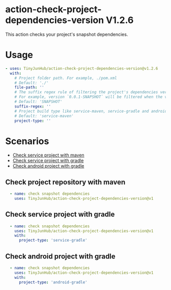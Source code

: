 # action-check-project-dependencies-version V1.2.6
This action checks your project's snapshot dependencies.

# Usage
```yaml
- uses: TinyJunHub/action-check-project-dependencies-version@v1.2.6
  with:
    # Project folder path. For example, ./pom.xml
    # Default: './'
    file-path: ''
    # The suffix regex rule of filtering the project's dependencies version
    # For example, version `0.0.1-SNAPSHOT` will be filtered when the value is `SNAPSHOT`
    # Default: 'SNAPSHOT'
    suffix-regex: ''
    # Project build type like service-maven, service-gradle and android-gradle.
    # Default: 'service-maven'
    project-type: ''
```

# Scenarios
+ [Check service project with maven](https://github.com/TinyJunHub/action-check-project-dependencies-version#Check-service-project-with-maven)
+ [Check service project with gradle](https://github.com/TinyJunHub/action-check-project-dependencies-version#Check-service-project-with-gradle)
+ [Check android project with gradle](https://github.com/TinyJunHub/action-check-project-dependencies-version#Check-service-project-with-gradle)

## Check project repository with maven
```yaml
  - name: check snapshot dependencies
    uses: TinyJunHub/action-check-project-dependencies-version@v1
```

## Check service project with gradle
```yaml
  - name: check snapshot dependencies
    uses: TinyJunHub/action-check-project-dependencies-version@v1
    with:
      project-type: 'service-gradle'
```

## Check android project with gradle
```yaml
  - name: check snapshot dependencies
    uses: TinyJunHub/action-check-project-dependencies-version@v1
    with:
      project-type: 'android-gradle'
```
